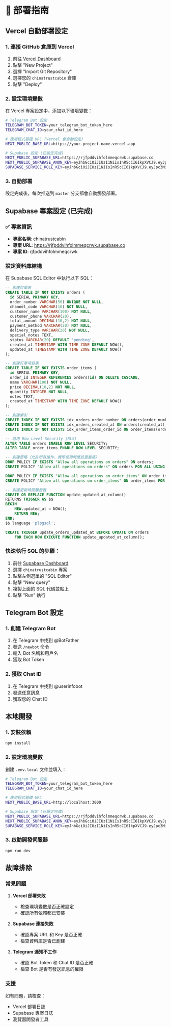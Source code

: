 # 🚀 部署指南

## Vercel 自動部署設定

### 1. 連接 GitHub 倉庫到 Vercel

1. 前往 [Vercel Dashboard](https://vercel.com/dashboard)
2. 點擊 "New Project"
3. 選擇 "Import Git Repository"
4. 選擇您的 `chinatrustcabin` 倉庫
5. 點擊 "Deploy"

### 2. 設定環境變數

在 Vercel 專案設定中，添加以下環境變數：

```bash
# Telegram Bot 設定
TELEGRAM_BOT_TOKEN=your_telegram_bot_token_here
TELEGRAM_CHAT_ID=your_chat_id_here

# 應用程式基礎 URL (Vercel 會自動設定)
NEXT_PUBLIC_BASE_URL=https://your-project-name.vercel.app

# Supabase 設定 (已設定完成)
NEXT_PUBLIC_SUPABASE_URL=https://rjfpddvihfolmmeqcrwk.supabase.co
NEXT_PUBLIC_SUPABASE_ANON_KEY=eyJhbGciOiJIUzI1NiIsInR5cCI6IkpXVCJ9.eyJpc3MiOiJzdXBhYmFzZSIsInJlZiI6InJqZnBkZHZpaGZvbG1tZXFjcndrIiwicm9sZSI6ImFub24iLCJpYXQiOjE3NTI5NzQ1MTEsImV4cCI6MjA2ODU1MDUxMX0.VBuB8vOrVKf0tIRDewoCzoayCnVTENebCGnuQIRQciw
SUPABASE_SERVICE_ROLE_KEY=eyJhbGciOiJIUzI1NiIsInR5cCI6IkpXVCJ9.eyJpc3MiOiJzdXBhYmFzZSIsInJlZiI6InJqZnBkZHZpaGZvbG1tZXFjcndrIiwicm9sZSI6InNlcnZpY2Vfcm9sZSIsImlhdCI6MTc1Mjk3NDUxMSwiZXhwIjoyMDY4NTUwNTExfQ.E7n7Y-vPho_CFiG5rAW4plE_Sn_qybc52jb3E7kzz3A
```

### 3. 自動部署

設定完成後，每次推送到 `master` 分支都會自動觸發部署。

## Supabase 專案設定 (已完成)

### ✅ 專案資訊
- **專案名稱**: chinatrustcabin
- **專案 URL**: https://rjfpddvihfolmmeqcrwk.supabase.co
- **專案 ID**: rjfpddvihfolmmeqcrwk

### 設定資料庫結構

在 Supabase SQL Editor 中執行以下 SQL：

```sql
-- 創建訂單表
CREATE TABLE IF NOT EXISTS orders (
  id SERIAL PRIMARY KEY,
  order_number VARCHAR(50) UNIQUE NOT NULL,
  channel_code VARCHAR(10) NOT NULL,
  customer_name VARCHAR(100) NOT NULL,
  customer_phone VARCHAR(20),
  total_amount DECIMAL(10,2) NOT NULL,
  payment_method VARCHAR(20) NOT NULL,
  delivery_type VARCHAR(20) NOT NULL,
  special_notes TEXT,
  status VARCHAR(20) DEFAULT 'pending',
  created_at TIMESTAMP WITH TIME ZONE DEFAULT NOW(),
  updated_at TIMESTAMP WITH TIME ZONE DEFAULT NOW()
);

-- 創建訂單項目表
CREATE TABLE IF NOT EXISTS order_items (
  id SERIAL PRIMARY KEY,
  order_id INTEGER REFERENCES orders(id) ON DELETE CASCADE,
  name VARCHAR(100) NOT NULL,
  price DECIMAL(10,2) NOT NULL,
  quantity INTEGER NOT NULL,
  notes TEXT,
  created_at TIMESTAMP WITH TIME ZONE DEFAULT NOW()
);

-- 創建索引
CREATE INDEX IF NOT EXISTS idx_orders_order_number ON orders(order_number);
CREATE INDEX IF NOT EXISTS idx_orders_created_at ON orders(created_at);
CREATE INDEX IF NOT EXISTS idx_order_items_order_id ON order_items(order_id);

-- 啟用 Row Level Security (RLS)
ALTER TABLE orders ENABLE ROW LEVEL SECURITY;
ALTER TABLE order_items ENABLE ROW LEVEL SECURITY;

-- 創建策略（允許所有操作，實際使用時應該更嚴格）
DROP POLICY IF EXISTS "Allow all operations on orders" ON orders;
CREATE POLICY "Allow all operations on orders" ON orders FOR ALL USING (true);

DROP POLICY IF EXISTS "Allow all operations on order_items" ON order_items;
CREATE POLICY "Allow all operations on order_items" ON order_items FOR ALL USING (true);

-- 創建更新時間觸發器
CREATE OR REPLACE FUNCTION update_updated_at_column()
RETURNS TRIGGER AS $$
BEGIN
    NEW.updated_at = NOW();
    RETURN NEW;
END;
$$ language 'plpgsql';

CREATE TRIGGER update_orders_updated_at BEFORE UPDATE ON orders
    FOR EACH ROW EXECUTE FUNCTION update_updated_at_column();
```

### 快速執行 SQL 的步驟：

1. 前往 [Supabase Dashboard](https://supabase.com/dashboard)
2. 選擇 `chinatrustcabin` 專案
3. 點擊左側選單的 "SQL Editor"
4. 點擊 "New query"
5. 複製上面的 SQL 代碼並貼上
6. 點擊 "Run" 執行

## Telegram Bot 設定

### 1. 創建 Telegram Bot

1. 在 Telegram 中找到 @BotFather
2. 發送 `/newbot` 命令
3. 輸入 Bot 名稱和用戶名
4. 獲取 Bot Token

### 2. 獲取 Chat ID

1. 在 Telegram 中找到 @userinfobot
2. 發送任意訊息
3. 獲取您的 Chat ID

## 本地開發

### 1. 安裝依賴

```bash
npm install
```

### 2. 設定環境變數

創建 `.env.local` 文件並填入：

```bash
# Telegram Bot 設定
TELEGRAM_BOT_TOKEN=your_telegram_bot_token_here
TELEGRAM_CHAT_ID=your_chat_id_here

# 應用程式基礎 URL
NEXT_PUBLIC_BASE_URL=http://localhost:3000

# Supabase 設定 (已設定完成)
NEXT_PUBLIC_SUPABASE_URL=https://rjfpddvihfolmmeqcrwk.supabase.co
NEXT_PUBLIC_SUPABASE_ANON_KEY=eyJhbGciOiJIUzI1NiIsInR5cCI6IkpXVCJ9.eyJpc3MiOiJzdXBhYmFzZSIsInJlZiI6InJqZnBkZHZpaGZvbG1tZXFjcndrIiwicm9sZSI6ImFub24iLCJpYXQiOjE3NTI5NzQ1MTEsImV4cCI6MjA2ODU1MDUxMX0.VBuB8vOrVKf0tIRDewoCzoayCnVTENebCGnuQIRQciw
SUPABASE_SERVICE_ROLE_KEY=eyJhbGciOiJIUzI1NiIsInR5cCI6IkpXVCJ9.eyJpc3MiOiJzdXBhYmFzZSIsInJlZiI6InJqZnBkZHZpaGZvbG1tZXFjcndrIiwicm9sZSI6InNlcnZpY2Vfcm9sZSIsImlhdCI6MTc1Mjk3NDUxMSwiZXhwIjoyMDY4NTUwNTExfQ.E7n7Y-vPho_CFiG5rAW4plE_Sn_qybc52jb3E7kzz3A
```

### 3. 啟動開發伺服器

```bash
npm run dev
```

## 故障排除

### 常見問題

1. **Vercel 部署失敗**
   - 檢查環境變數是否正確設定
   - 確認所有依賴都已安裝

2. **Supabase 連接失敗**
   - 確認專案 URL 和 Key 是否正確
   - 檢查資料庫是否已創建

3. **Telegram 通知不工作**
   - 確認 Bot Token 和 Chat ID 是否正確
   - 檢查 Bot 是否有發送訊息的權限

### 支援

如有問題，請檢查：
- Vercel 部署日誌
- Supabase 專案日誌
- 瀏覽器開發者工具 